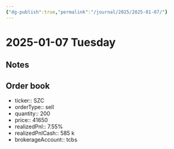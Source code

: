 ```yaml
---
{"dg-publish":true,"permalink":"/journal/2025/2025-01-07/"}
---
```


# 2025-01-07 Tuesday

## Notes

## Order book

- ticker:: SZC
- orderType:: sell
- quantity:: 200
- price:: 41650
- realizedPnl:: 7.55%
- realizedPnlCash:: 585 k
- brokerageAccount:: tcbs
